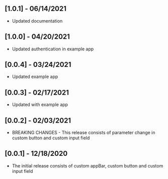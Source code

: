 ## [1.0.1] - 06/14/2021

* Updated documentation

## [1.0.0] - 04/20/2021

* Updated authentication in example app

## [0.0.4] - 03/24/2021

* Updated example app

## [0.0.3] - 02/17/2021

* Updated with example app

## [0.0.2] - 02/03/2021

* BREAKING CHANGES - This release consists of parameter change in custom button and custom input field

## [0.0.1] - 12/18/2020

* The initial release consists of custom appBar, custom button and custom input field
